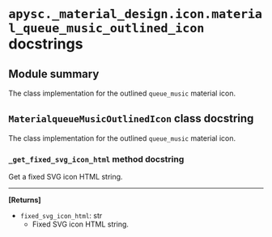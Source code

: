 # `apysc._material_design.icon.material_queue_music_outlined_icon` docstrings

## Module summary

The class implementation for the outlined `queue_music` material icon.

## `MaterialqueueMusicOutlinedIcon` class docstring

The class implementation for the outlined `queue_music` material icon.

### `_get_fixed_svg_icon_html` method docstring

Get a fixed SVG icon HTML string.<hr>

**[Returns]**

- `fixed_svg_icon_html`: str
  - Fixed SVG icon HTML string.